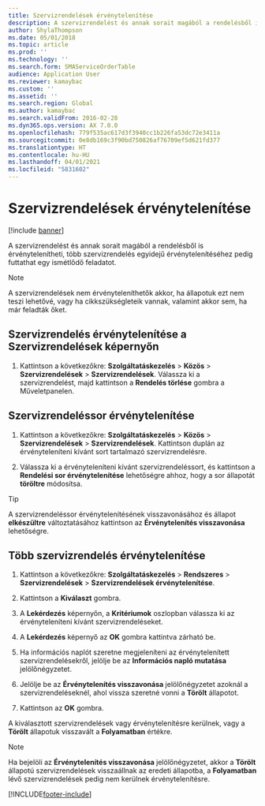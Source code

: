 ```yaml
---
title: Szervizrendelések érvénytelenítése
description: A szervizrendelést és annak sorait magából a rendelésből is érvénytelenítheti, több szervizrendelés egyidejű érvénytelenítéséhez pedig futtathat egy ismétlődő feladatot.
author: ShylaThompson
ms.date: 05/01/2018
ms.topic: article
ms.prod: ''
ms.technology: ''
ms.search.form: SMAServiceOrderTable
audience: Application User
ms.reviewer: kamaybac
ms.custom: ''
ms.assetid: ''
ms.search.region: Global
ms.author: kamaybac
ms.search.validFrom: 2016-02-28
ms.dyn365.ops.version: AX 7.0.0
ms.openlocfilehash: 779f535ac617d3f3940cc1b226fa53dc72e3411a
ms.sourcegitcommit: 0e8db169c3f90bd750826af76709ef5d621fd377
ms.translationtype: HT
ms.contentlocale: hu-HU
ms.lasthandoff: 04/01/2021
ms.locfileid: "5831602"
---
```

# <a name="cancel-service-orders"></a>Szervizrendelések érvénytelenítése   

[!include [banner](../includes/banner.md)]


A szervizrendelést és annak sorait magából a rendelésből is érvénytelenítheti, több szervizrendelés egyidejű érvénytelenítéséhez pedig futtathat egy ismétlődő feladatot.


> [!NOTE]
> <P>A szervizrendelések nem érvényteleníthetők akkor, ha állapotuk ezt nem teszi lehetővé, vagy ha cikkszükségleteik vannak, valamint akkor sem, ha már feladták őket.</P>


## <a name="cancel-a-service-order-in-the-service-orders-form"></a>Szervizrendelés érvénytelenítése a Szervizrendelések képernyőn

1.  Kattintson a következőkre: **Szolgáltatáskezelés** \> **Közös** \> **Szervizrendelések** \> **Szervizrendelések**. Válassza ki a szervizrendelést, majd kattintson a **Rendelés törlése** gombra a Műveletpanelen.

## <a name="cancel-a-service-order-line"></a>Szervizrendeléssor érvénytelenítése

1.  Kattintson a következőkre: **Szolgáltatáskezelés** \> **Közös** \> **Szervizrendelések** \> **Szervizrendelések**. Kattintson duplán az érvényteleníteni kívánt sort tartalmazó szervizrendelésre.

2.  Válassza ki a érvényteleníteni kívánt szervizrendeléssort, és kattintson a **Rendelési sor érvénytelenítése** lehetőségre ahhoz, hogy a sor állapotát **töröltre** módosítsa.


> [!TIP]
> <P>A szervizrendeléssor érvénytelenítésének visszavonásához és állapot <STRONG>elkészültre</STRONG> változtatásához kattintson az <STRONG>Érvénytelenítés visszavonása</STRONG> lehetőségre.</P>


## <a name="cancel-multiple-service-orders"></a>Több szervizrendelés érvénytelenítése

1.  Kattintson a következőkre: **Szolgáltatáskezelés** \> **Rendszeres** \> **Szervizrendelések** \> **Szervizrendelések érvénytelenítése**.

2.  Kattintson a **Kiválaszt** gombra.

3.  A **Lekérdezés** képernyőn, a **Kritériumok** oszlopban válassza ki az érvényteleníteni kívánt szervizrendeléseket.

4.  A **Lekérdezés** képernyő az **OK** gombra kattintva zárható be.

5.  Ha információs naplót szeretne megjeleníteni az érvénytelenített szervizrendelésekről, jelölje be az **Információs napló mutatása** jelölőnégyzetet.

6.  Jelölje be az **Érvénytelenítés visszavonása** jelölőnégyzetet azoknál a szervizrendeléseknél, ahol vissza szeretné vonni a **Törölt** állapotot.

7.  Kattintson az **OK** gombra.

A kiválasztott szervizrendelések vagy érvénytelenítésre kerülnek, vagy a **Törölt** állapotuk visszavált a **Folyamatban** értékre.


> [!NOTE]
> <P>Ha bejelöli az <STRONG>Érvénytelenítés visszavonása</STRONG> jelölőnégyzetet, akkor a <STRONG>Törölt</STRONG> állapotú szervizrendelések visszaállnak az eredeti állapotba, a <STRONG>Folyamatban</STRONG> lévő szervizrendelések pedig nem kerülnek érvénytelenítésre.</P>


  




[!INCLUDE[footer-include](../../includes/footer-banner.md)]